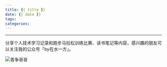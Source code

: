 ```yaml
---
title: {{ title }}
date: {{ date }}
tags: 
categories: 
---
```




---
分享个人技术学习记录和跑步马拉松训练比赛、读书笔记等内容，感兴趣的朋友可以关注我的公众号「by在水一方」。

![青争哥哥](http://liangjinggege.com/qrcode_for_gh_0be790c1f754_258.jpg)